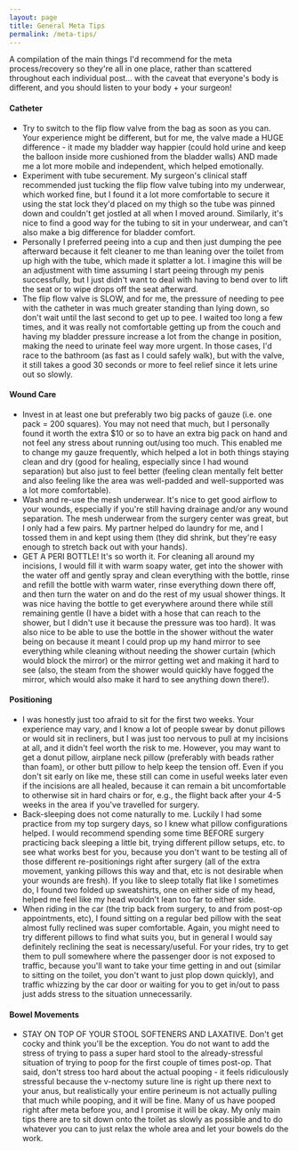 ```yaml
---
layout: page
title: General Meta Tips
permalink: /meta-tips/
---
```


A compilation of the main things I'd recommend for the meta process/recovery so they're all in one place, rather than scattered throughout each individual post... with the caveat that everyone's body is different, and you should listen to your body + your surgeon!

#### Catheter

- Try to switch to the flip flow valve from the bag as soon as you can. Your experience might be different, but for me, the valve made a HUGE difference - it made my bladder way happier (could hold urine and keep the balloon inside more cushioned from the bladder walls) AND made me a lot more mobile and independent, which helped emotionally.
- Experiment with tube securement. My surgeon's clinical staff recommended just tucking the flip flow valve tubing into my underwear, which worked fine, but I found it a lot more comfortable to secure it using the stat lock they'd placed on my thigh so the tube was pinned down and couldn't get jostled at all when I moved around. Similarly, it's nice to find a good way for the tubing to sit in your underwear, and can't also make a big difference for bladder comfort.
- Personally I preferred peeing into a cup and then just dumping the pee afterward because it felt cleaner to me than leaning over the toilet from up high with the tube, which made it splatter a lot. I imagine this will be an adjustment with time assuming I start peeing through my penis successfully, but I just didn't want to deal with having to bend over to lift the seat or to wipe drops off the seat afterward.
- The flip flow valve is SLOW, and for me, the pressure of needing to pee with the catheter in was much greater standing than lying down, so don't wait until the last second to get up to pee. I waited too long a few times, and it was really not comfortable getting up from the couch and having my bladder pressure increase a lot from the change in position, making the need to urinate feel way more urgent. In those cases, I'd race to the bathroom (as fast as I could safely walk), but with the valve, it still takes a good 30 seconds or more to feel relief since it lets urine out so slowly.

#### Wound Care

- Invest in at least one but preferably two big packs of gauze (i.e. one pack = 200 squares). You may not need that much, but I personally found it worth the extra $10 or so to have an extra big pack on hand and not feel any stress about running out/using too much. This enabled me to change my gauze frequently, which helped a lot in both things staying clean and dry (good for healing, especially since I had wound separation) but also just to feel better (feeling clean mentally felt better and also feeling like the area was well-padded and well-supported was a lot more comfortable).
- Wash and re-use the mesh underwear. It's nice to get good airflow to your wounds, especially if you're still having drainage and/or any wound separation. The mesh underwear from the surgery center was great, but I only had a few pairs. My partner helped do laundry for me, and I tossed them in and kept using them (they did shrink, but they're easy enough to stretch back out with your hands).
- GET A PERI BOTTLE! It's so worth it. For cleaning all around my incisions, I would fill it with warm soapy water, get into the shower with the water off and gently spray and clean everything with the bottle, rinse and refill the bottle with warm water, rinse everything down there off, and then turn the water on and do the rest of my usual shower things. It was nice having the bottle to get everywhere around there while still remaining gentle (I have a bidet with a hose that can reach to the shower, but I didn't use it because the pressure was too hard). It was also nice to be able to use the bottle in the shower without the water being on because it meant I could prop up my hand mirror to see everything while cleaning without needing the shower curtain (which would block the mirror) or the mirror getting wet and making it hard to see (also, the steam from the shower would quickly have fogged the mirror, which would also make it hard to see anything down there!).

#### Positioning

- I was honestly just too afraid to sit for the first two weeks. Your experience may vary, and I know a lot of people swear by donut pillows or would sit in recliners, but I was just too nervous to pull at my incisions at all, and it didn't feel worth the risk to me. However, you may want to get a donut pillow, airplane neck pillow (preferably with beads rather than foam), or other butt pillow to help keep the tension off. Even if you don't sit early on like me, these still can come in useful weeks later even if the incisions are all healed, because it can remain a bit uncomfortable to otherwise sit in hard chairs or for, e.g., the flight back after your 4-5 weeks in the area if you've travelled for surgery.
- Back-sleeping does not come naturally to me. Luckily I had some practice from my top surgery days, so I knew what pillow configurations helped. I would recommend spending some time BEFORE surgery practicing back sleeping a little bit, trying different pillow setups, etc. to see what works best for you, because you don't want to be testing all of those different re-positionings right after surgery (all of the extra movement, yanking pillows this way and that, etc is not desirable when your wounds are fresh). If you like to sleep totally flat like I sometimes do, I found two folded up sweatshirts, one on either side of my head, helped me feel like my head wouldn't lean too far to either side.
- When riding in the car (the trip back from surgery, to and from post-op appointments, etc), I found sitting on a regular bed pillow with the seat almost fully reclined was super comfortable. Again, you might need to try different pillows to find what suits you, but in general I would say definitely reclining the seat is necessary/useful. For your rides, try to get them to pull somewhere where the passenger door is not exposed to traffic, because you'll want to take your time getting in and out (similar to sitting on the toilet, you don't want to just plop down quickly), and traffic whizzing by the car door or waiting for you to get in/out to pass just adds stress to the situation unnecessarily.

#### Bowel Movements

- STAY ON TOP OF YOUR STOOL SOFTENERS AND LAXATIVE. Don't get cocky and think you'll be the exception. You do not want to add the stress of trying to pass a super hard stool to the already-stressful situation of trying to poop for the first couple of times post-op. That said, don't stress too hard about the actual pooping - it feels ridiculously stressful because the v-nectomy suture line is right up there next to your anus, but realistically your entire perineum is not actually pulling that much while pooping, and it will be fine. Many of us have pooped right after meta before you, and I promise it will be okay. My only main tips there are to sit down onto the toilet as slowly as possible and to do whatever you can to just relax the whole area and let your bowels do the work.
